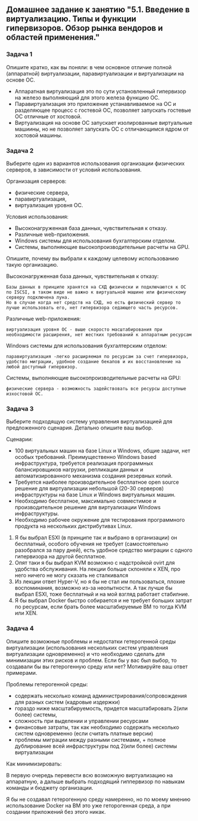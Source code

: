## Домашнее задание к занятию "5.1. Введение в виртуализацию. Типы и функции гипервизоров. Обзор рынка вендоров и областей применения."

### Задача 1

Опишите кратко, как вы поняли: в чем основное отличие полной (аппаратной) виртуализации, паравиртуализации и виртуализации на основе ОС.

- Аппаратная виртуализация это по сути установленный гипервизор на железо выполняющий для этого железа функцию ОС.
- Паравиртуализация это приложение устанавливаемое на ОС и разделяющее процесс с гостевой ОС, позволяет запускать гостевые ОС отличные от хостовой.
- Виртуализация на основе ОС запускает изолированные виртуальные машиины, но не позволяет запускать ОС с отличающимся ядром от хостовой машины.

### Задача 2

Выберите один из вариантов использования организации физических серверов, в зависимости от условий использования.

Организация серверов:
- физические сервера, 
- паравиртуализация, 
- виртуализация уровня ОС.

Условия использования:
- Высоконагруженная база данных, чувствительная к отказу.
- Различные web-приложения. 
- Windows системы для использования бухгалтерским отделом. 
- Системы, выполняющие высокопроизводительные расчеты на GPU.

Опишите, почему вы выбрали к каждому целевому использованию такую организацию.

Высоконагруженная база данных, чувствительная к отказу:

    Базы данных в принципе хранятся на СХД физически и подключаются к ОС по ISCSI, в таком виде не важно к виртуальной машине или физическому серверу подключена луна.
    Но в случае когда нет средств на СХД, но есть физический сервер то лучше использовать его, нет гипервизора седающего часть ресурсов.

Различные web-приложения:

    виртуализация уровня ОС - выше скоросто масштабирования при необходимости расширения, нет жестких требований к аппаратным ресурсам

Windows системы для использования бухгалтерским отделом:

    паравиртуализация -легко расширяемая по ресурсам за счет гипервизора, удобство миграции, удобное создание бекапов и их восстановление на любой доступный гипервизор.

Системы, выполняющие высокопроизводительные расчеты на GPU:

    физические сервера - возможность задействовать все ресурсы доступные изхостовой ОС.

### Задача 3

Выберите подходящую систему управления виртуализацией для предложенного сценария. Детально опишите ваш выбор.

Сценарии:
- 100 виртуальных машин на базе Linux и Windows, общие задачи, нет особых требований. Преимущественно Windows based инфраструктура, требуется реализация программных балансировщиков нагрузки, репликации данных и автоматизированного механизма создания резервных копий. 
- Требуется наиболее производительное бесплатное open source решение для виртуализации небольшой (20-30 серверов) инфраструктуры на базе Linux и Windows виртуальных машин. 
- Необходимо бесплатное, максимально совместимое и производительное решение для виртуализации Windows инфраструктуры. 
- Необходимо рабочее окружение для тестирования программного продукта на нескольких дистрибутивах Linux.

1. Я бы выбрал ESXI (в принципе так и выбрано в организации) он бесплатный, особого обучения не требует (самостоятельно разобрался за пару дней), есть удобное средство миграции с одного гипервизора на другой бесплатное.
2. Опят таки я бы выбрал KVM возможно с надстройкой ovirt для удобства обслуживания. На лекции больше склоняли к XEN, про него ничего не могу сказать не сталкивался
3. Из лекции ответ Hyper-V, но я бы не стал им пользоваться, плохие воспоминания, возможно из-за неопытности. А так лучше бы выбрал ESXI, тоже бесплатный и на мой взгляд работает стабилние.
4. Я бы выбрал Docker быстро собирается и не требует больших затрат по ресурсам, если брать более масштабируемые ВМ то тогда KVM или XEN.

### Задача 4

Опишите возможные проблемы и недостатки гетерогенной среды виртуализации (использования нескольких систем управления виртуализации одновременно) и что необходимо сделать для минимизации этих рисков и проблем. Если бы у вас был выбор, то создавали бы вы гетерогенную среду или нет? Мотивируйте ваш ответ примерами.

Проблемы гетерогенной среды:
- содержать несколько команд администрирования/сопровождения для разных систем (кадровые издержки)
- гораздо ниже масштабируемость, придется масштабировать 2(или более) системы, 
- сложность при выделении и управлении ресурсами
- финансовые затраты, так как необходимо содержать несколько систем одновременно (если считать платные версии)
- проблемы миграции между разными системами, + полное дублирование всей инфраструктуры под 2(или более) системы виртуализации

Как минимизировать:

В первую очередь перевести всю возможную виртуализацию на аппаратную, а дальше выбрать подходящий гиппервизор по навыкам команды и бюджету организации.

Я бы не создавал гетерогенную среду намеренно, но по моему мнению использование Docker на ВМ это уже геторогенная среда, а при создании приложений без этого никак.

